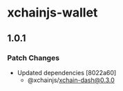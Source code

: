 # xchainjs-wallet

## 1.0.1

### Patch Changes

- Updated dependencies [8022a60]
  - @xchainjs/xchain-dash@0.3.0
